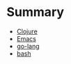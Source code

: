# Summary
   
* [Clojure](clojure.md)
* [Emacs](emacs.md)
* [go-lang](go.md)
* [bash](bash/README.md)
